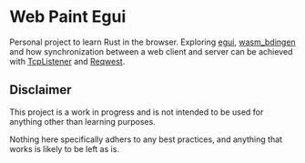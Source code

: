 # Web Paint Egui

Personal project to learn Rust in the browser. Exploring [egui](https://github.com/emilk/egui), [wasm_bdingen](https://rustwasm.github.io/wasm-bindgen/) and how synchronization between a web client and server can be achieved with [TcpListener](https://doc.rust-lang.org/stable/std/net/struct.TcpListener.html) and [Reqwest](https://docs.rs/reqwest/latest/reqwest/).

## Disclaimer

This project is a work in progress and is not intended to be used for anything other than learning purposes.

Nothing here specifically adhers to any best practices, and anything that works is likely to be left as is.
